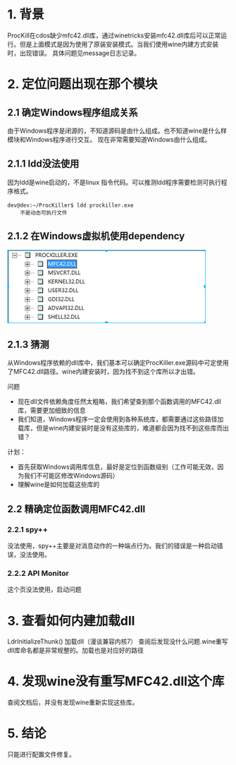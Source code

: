 # 1. 背景
ProcKill在cdos缺少mfc42.dll库，通过winetricks安装mfc42.dll库后可以正常运行。但是上面模式是因为使用了原装安装模式。当我们使用wine内建方式安装时，出现错误。
具体问题见message日志记录。

# 2. 定位问题出现在那个模块
## 2.1 确定Windows程序组成关系
由于Windows程序是闭源的，不知道源码是由什么组成。也不知道wine是什么样模块和Windows程序进行交互。
现在非常需要知道Windows由什么组成。

## 2.1.1 ldd没法使用
因为ldd是wine启动的，不是linux 指令代码。可以推测ldd程序需要检测可执行程序格式。
```
dev@dev:~/ProcKiller$ ldd prockiller.exe
	不是动态可执行文件
```
## 2.1.2 在Windows虚拟机使用dependency
![2019-08-21-14-58-36.png](./images/2019-08-21-14-58-36.png)

## 2.1.3 猜测
从Windows程序依赖的dll库中，我们基本可以确定ProcKiller.exe源码中可定使用了MFC42.dll路径。wine内建安装时，因为找不到这个库所以才出错。

问题
* 现在dll文件依赖角度任然太粗略，我们希望查到那个函数调用的MFC42.dll库，需要更加细致的信息
* 我们知道，Windows程序一定会使用到各种系统库，都需要通过这些路径加载库，但是wine内建安装时是没有这些库的，难道都会因为找不到这些库而出错？

计划：
* 首先获取Windows调用库信息，最好是定位到函数级别（工作可能无效，因为我们不可能区修改Windows源码）
* 理解wine是如何加载这些库的

## 2.2 精确定位函数调用MFC42.dll 
### 2.2.1 spy++ 
没法使用，spy++主要是对消息动作的一种端点行为。我们的错误是一种启动错误，没法使用。

### 2.2.2 API Monitor
这个页没法使用，启动问题


# 3. 查看如何内建加载dll
LdrInitializeThunk() 加载dll（漫谈兼容内核7）
查阅后发现没什么问题.wine重写dll库命名都是非常规整的。加载也是对应好的路径

# 4. 发现wine没有重写MFC42.dll这个库
查阅文档后，并没有发现wine重新实现这些库。

# 5. 结论
只能进行配置文件修复。

